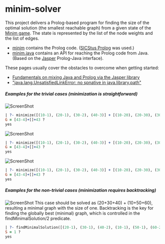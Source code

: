 minim-solver
============

This project delivers a Prolog-based program for finding the size of the optimal solution (the smallest reachable graph) from a given state of the [Minim game](http://www.kongregate.com/games/atomiccicada/minim). The state is represented by the list of the node weights and the list of edges.
 * [minim](https://github.com/david-istvan/minim-solver/tree/master/minim) contains the Prolog code. ([SICStus Prolog](http://sicstus.sics.se/) was used.)
 * [minim.java](https://github.com/david-istvan/minim-solver/tree/master/minim.java) contains an API for reaching the Prolog code from Java. (Based on the [Jasper](http://sicstus.sics.se/sicstus/docs/3.7.1/html/sicstus_12.html) Prolog-Java interface).

These pages usually cover the obstacles to overcome when getting started:
 * [Fundamentals on mixing Java and Prolog via the Jasper library](http://sicstus.sics.se/sicstus/docs/3.7.1/html/sicstus_12.html)
 * ["java.lang.UnsatisfiedLinkError: no spnative in java.library.path"](http://sicstus.sics.se/sicstus/docs/4.0.8/html/relnotes.html/Running-SICStus-from-Java.html)


##### Examples for the trivial cases (minimization is straightforward)

![ScreenShot](https://dl.dropboxusercontent.com/u/44011277/bme/study/aflp/minim/g1.PNG)
```prolog
| ?- minimize([(10-1), (20-1), (30-2), (40-3)] + [(10-20), (20-30), (30-40)] + 0, G).
G = [43-4]+[]+43 ? 
yes
```

![ScreenShot](https://dl.dropboxusercontent.com/u/44011277/bme/study/aflp/minim/g2.PNG)
```prolog
| ?- minimize([(10-1), (20-1), (30-2), (40-3)] + [(10-20), (20-30), (30-40), (40-20)] + 0, G).
G = [43-4]+[]+43 ?
yes
```

![ScreenShot](https://dl.dropboxusercontent.com/u/44011277/bme/study/aflp/minim/g3.PNG)
```prolog
| ?- minimize([(10-1), (20-1), (30-2), (40-3)] + [(10-20), (20-30), (30-40), (30-10), (40-20)] + 0, G).
G = [43-4]+[]+43 ?
yes
```

##### Examples for the non-trivial cases (minimization requires backtracking)

![ScreenShot](https://dl.dropboxusercontent.com/u/44011277/bme/study/aflp/minim/g4.PNG)
This case should be solved as (20+30+40) + (10+50+60), resulting a minimal graph with the size of one.
Backtracking is the key for finding the globally best (minimal) graph, which is controlled in the findMinimalSolution/2 predicate.
```prolog
| ?- findMinimalSolution([(20-1), (30-1), (40-2), (10-1), (50-1), (60-2)] + [(10-20), (20-30), (30-40), (40-50), (50-60), (10-50)] + 0, S).
S = 1 ? 
yes
```
